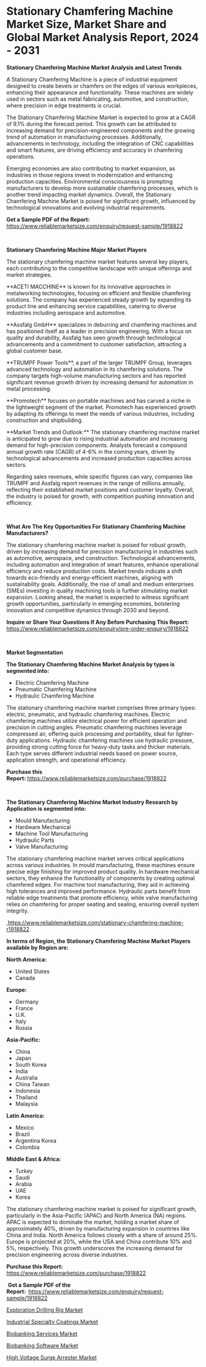 <p><h1>Stationary Chamfering Machine Market Size, Market Share and Global Market Analysis Report, 2024 - 2031</h1></p><p><strong>Stationary Chamfering Machine Market Analysis and Latest Trends</strong></p>
<p><p>A Stationary Chamfering Machine is a piece of industrial equipment designed to create bevels or chamfers on the edges of various workpieces, enhancing their appearance and functionality. These machines are widely used in sectors such as metal fabricating, automotive, and construction, where precision in edge treatments is crucial. </p><p>The Stationary Chamfering Machine Market is expected to grow at a CAGR of 9.1% during the forecast period. This growth can be attributed to increasing demand for precision-engineered components and the growing trend of automation in manufacturing processes. Additionally, advancements in technology, including the integration of CNC capabilities and smart features, are driving efficiency and accuracy in chamfering operations. </p><p>Emerging economies are also contributing to market expansion, as industries in those regions invest in modernization and enhancing production capacities. Environmental consciousness is prompting manufacturers to develop more sustainable chamfering processes, which is another trend impacting market dynamics. Overall, the Stationary Chamfering Machine Market is poised for significant growth, influenced by technological innovations and evolving industrial requirements.</p></p>
<p><strong>Get a Sample PDF of the Report:&nbsp;</strong> <a href="https://www.reliablemarketsize.com/enquiry/request-sample/1918822?utm_campaign=1326&utm_medium=2&utm_source=Github&utm_content=ia&utm_term=24102024&utm_id=stationary-chamfering-machine">https://www.reliablemarketsize.com/enquiry/request-sample/1918822</a></p>
<p>&nbsp;</p>
<p><strong>Stationary Chamfering Machine Major Market Players</strong></p>
<p><p>The stationary chamfering machine market features several key players, each contributing to the competitive landscape with unique offerings and market strategies. </p><p>**ACETI MACCHINE** is known for its innovative approaches in metalworking technologies, focusing on efficient and flexible chamfering solutions. The company has experienced steady growth by expanding its product line and enhancing service capabilities, catering to diverse industries including aerospace and automotive.</p><p>**Assfalg GmbH** specializes in deburring and chamfering machines and has positioned itself as a leader in precision engineering. With a focus on quality and durability, Assfalg has seen growth through technological advancements and a commitment to customer satisfaction, attracting a global customer base.</p><p>**TRUMPF Power Tools**, a part of the larger TRUMPF Group, leverages advanced technology and automation in its chamfering solutions. The company targets high-volume manufacturing sectors and has reported significant revenue growth driven by increasing demand for automation in metal processing.</p><p>**Promotech** focuses on portable machines and has carved a niche in the lightweight segment of the market. Promotech has experienced growth by adapting its offerings to meet the needs of various industries, including construction and shipbuilding.</p><p>**Market Trends and Outlook:** The stationary chamfering machine market is anticipated to grow due to rising industrial automation and increasing demand for high-precision components. Analysts forecast a compound annual growth rate (CAGR) of 4-6% in the coming years, driven by technological advancements and increased production capacities across sectors.</p><p>Regarding sales revenues, while specific figures can vary, companies like TRUMPF and Assfalg report revenues in the range of millions annually, reflecting their established market positions and customer loyalty. Overall, the industry is poised for growth, with competition pushing innovation and efficiency.</p></p>
<p>&nbsp;</p>
<p><strong>What Are The Key Opportunities For Stationary Chamfering Machine Manufacturers?</strong></p>
<p><p>The stationary chamfering machine market is poised for robust growth, driven by increasing demand for precision manufacturing in industries such as automotive, aerospace, and construction. Technological advancements, including automation and integration of smart features, enhance operational efficiency and reduce production costs. Market trends indicate a shift towards eco-friendly and energy-efficient machines, aligning with sustainability goals. Additionally, the rise of small and medium enterprises (SMEs) investing in quality machining tools is further stimulating market expansion. Looking ahead, the market is expected to witness significant growth opportunities, particularly in emerging economies, bolstering innovation and competitive dynamics through 2030 and beyond.</p></p>
<p><strong>Inquire or Share Your Questions If Any Before Purchasing This Report:</strong> <a href="https://www.reliablemarketsize.com/enquiry/pre-order-enquiry/1918822?utm_campaign=1326&utm_medium=2&utm_source=Github&utm_content=ia&utm_term=24102024&utm_id=stationary-chamfering-machine">https://www.reliablemarketsize.com/enquiry/pre-order-enquiry/1918822</a></p>
<p>&nbsp;</p>
<p><strong>Market Segmentation</strong></p>
<p><strong>The Stationary Chamfering Machine Market Analysis by types is segmented into:</strong></p>
<p><ul><li>Electric Chamfering Machine</li><li>Pneumatic Chamfering Machine</li><li>Hydraulic Chamfering Machine</li></ul></p>
<p><p>The stationary chamfering machine market comprises three primary types: electric, pneumatic, and hydraulic chamfering machines. Electric chamfering machines utilize electrical power for efficient operation and precision in cutting angles. Pneumatic chamfering machines leverage compressed air, offering quick processing and portability, ideal for lighter-duty applications. Hydraulic chamfering machines use hydraulic pressure, providing strong cutting force for heavy-duty tasks and thicker materials. Each type serves different industrial needs based on power source, application strength, and operational efficiency.</p></p>
<p><strong>Purchase this Report:&nbsp;</strong><a href="https://www.reliablemarketsize.com/purchase/1918822?utm_campaign=1326&utm_medium=2&utm_source=Github&utm_content=ia&utm_term=24102024&utm_id=stationary-chamfering-machine">https://www.reliablemarketsize.com/purchase/1918822</a></p>
<p>&nbsp;</p>
<p><strong>The Stationary Chamfering Machine Market Industry Research by Application is segmented into:</strong></p>
<p><ul><li>Mould Manufacturing</li><li>Hardware Mechanical</li><li>Machine Tool Manufacturing</li><li>Hydraulic Parts</li><li>Valve Manufacturing</li></ul></p>
<p><p>The stationary chamfering machine market serves critical applications across various industries. In mould manufacturing, these machines ensure precise edge finishing for improved product quality. In hardware mechanical sectors, they enhance the functionality of components by creating optimal chamfered edges. For machine tool manufacturing, they aid in achieving high tolerances and improved performance. Hydraulic parts benefit from reliable edge treatments that promote efficiency, while valve manufacturing relies on chamfering for proper seating and sealing, ensuring overall system integrity.</p></p>
<p><a href="https://www.reliablemarketsize.com/stationary-chamfering-machine-r1918822?utm_campaign=1326&utm_medium=2&utm_source=Github&utm_content=ia&utm_term=24102024&utm_id=stationary-chamfering-machine">&nbsp;https://www.reliablemarketsize.com/stationary-chamfering-machine-r1918822</a></p>
<p><strong>In terms of Region, the Stationary Chamfering Machine Market Players available by Region are:</strong></p>
<p>
    <p> <strong> North America: </strong>
        <ul>
            <li>United States</li>
            <li>Canada</li>
        </ul>
        </p> 
    <p> <strong> Europe: </strong>
        <ul>
            <li>Germany</li>
            <li>France</li>
            <li>U.K.</li>
            <li>Italy</li>
            <li>Russia</li>
        </ul>
        </p> 
    <p> <strong> Asia-Pacific: </strong>
        <ul>
            <li>China</li>
            <li>Japan</li>
            <li>South Korea</li>
            <li>India</li>
            <li>Australia</li>
            <li>China Taiwan</li>
            <li>Indonesia</li>
            <li>Thailand</li>
            <li>Malaysia</li>
        </ul>
        </p> 
    <p> <strong> Latin America: </strong>
        <ul>
            <li>Mexico</li>
            <li>Brazil</li>
            <li>Argentina Korea</li>
            <li>Colombia</li>
        </ul>
        </p> 
    <p> <strong> Middle East & Africa: </strong>
        <ul>
            <li>Turkey</li>
            <li>Saudi</li>
            <li>Arabia</li>
            <li>UAE</li>
            <li>Korea</li>
        </ul>
    </p>
    </p>
<p><p>The stationary chamfering machine market is poised for significant growth, particularly in the Asia-Pacific (APAC) and North America (NA) regions. APAC is expected to dominate the market, holding a market share of approximately 40%, driven by manufacturing expansion in countries like China and India. North America follows closely with a share of around 25%. Europe is projected at 20%, while the USA and China contribute 10% and 5%, respectively. This growth underscores the increasing demand for precision engineering across diverse industries.</p></p>
<p><strong>Purchase this Report: </strong><a href="https://www.reliablemarketsize.com/purchase/1918822?utm_campaign=1326&utm_medium=2&utm_source=Github&utm_content=ia&utm_term=24102024&utm_id=stationary-chamfering-machine">https://www.reliablemarketsize.com/purchase/1918822</a></p>
<p>&nbsp;<strong>Get a Sample PDF of the Report:&nbsp;&nbsp;</strong><a href="https://www.reliablemarketsize.com/enquiry/request-sample/1918822?utm_campaign=1326&utm_medium=2&utm_source=Github&utm_content=ia&utm_term=24102024&utm_id=stationary-chamfering-machine">https://www.reliablemarketsize.com/enquiry/request-sample/1918822</a></p>
<p><strong></strong></p>
<p><p><a href="https://issuu.com/reportprime-2/docs/exploration-drilling-rig-market-siz_4d18bbd80d0abd?utm_campaign=1326&utm_medium=2&utm_source=Github&utm_content=ia&utm_term=24102024&utm_id=stationary-chamfering-machine">Exploration Drilling Rig Market</a></p><p><a href="https://github.com/ashepherd82/Market-Research-Report-List-6/blob/main/industrial-specialty-coatings-market.md?utm_campaign=1326&utm_medium=2&utm_source=Github&utm_content=ia&utm_term=24102024&utm_id=stationary-chamfering-machine">Industrial Specialty Coatings Market</a></p><p><a href="https://www.linkedin.com/pulse/global-biobanking-services-market-sector2024-2031-metrics-ksqfc?utm_campaign=1326&utm_medium=2&utm_source=Github&utm_content=ia&utm_term=24102024&utm_id=stationary-chamfering-machine">Biobanking Services Market</a></p><p><a href="https://www.linkedin.com/pulse/global-biobanking-software-market-pulse-trends-growth-qb9fc?utm_campaign=1326&utm_medium=2&utm_source=Github&utm_content=ia&utm_term=24102024&utm_id=stationary-chamfering-machine">Biobanking Software Market</a></p><p><a href="https://issuu.com/reportprime-2/docs/high-voltage-surge-arrester-market-_3acfc763c80e0a?utm_campaign=1326&utm_medium=2&utm_source=Github&utm_content=ia&utm_term=24102024&utm_id=stationary-chamfering-machine">High Voltage Surge Arrester Market</a></p></p>